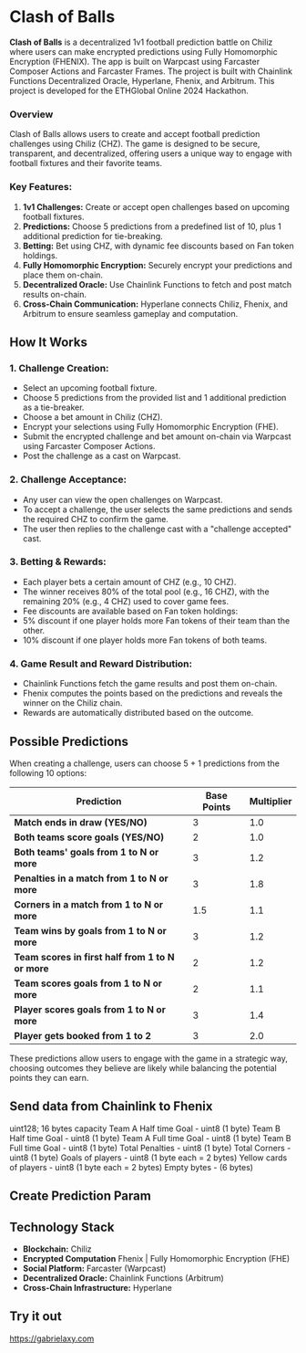 # Clash of Balls

**Clash of Balls** is a decentralized 1v1 football prediction battle on Chiliz where users can make encrypted predictions using Fully Homomorphic Encryption (FHENIX). The app is built on Warpcast using Farcaster Composer Actions and Farcaster Frames. The project is built with Chainlink Functions Decentralized Oracle, Hyperlane, Fhenix, and Arbitrum. This project is developed for the ETHGlobal Online 2024 Hackathon.

### Overview

Clash of Balls allows users to create and accept football prediction challenges using Chiliz (CHZ). The game is designed to be secure, transparent, and decentralized, offering users a unique way to engage with football fixtures and their favorite teams.

### Key Features:

1. **1v1 Challenges:** Create or accept open challenges based on upcoming football fixtures.
2. **Predictions:** Choose 5 predictions from a predefined list of 10, plus 1 additional prediction for tie-breaking.
3. **Betting:** Bet using CHZ, with dynamic fee discounts based on Fan token holdings.
4. **Fully Homomorphic Encryption:** Securely encrypt your predictions and place them on-chain.
5. **Decentralized Oracle:** Use Chainlink Functions to fetch and post match results on-chain.
6. **Cross-Chain Communication:** Hyperlane connects Chiliz, Fhenix, and Arbitrum to ensure seamless gameplay and computation.

## How It Works

### 1. Challenge Creation:

- Select an upcoming football fixture.
- Choose 5 predictions from the provided list and 1 additional prediction as a tie-breaker.
- Choose a bet amount in Chiliz (CHZ).
- Encrypt your selections using Fully Homomorphic Encryption (FHE).
- Submit the encrypted challenge and bet amount on-chain via Warpcast using Farcaster Composer Actions.
- Post the challenge as a cast on Warpcast.

### 2. Challenge Acceptance:

- Any user can view the open challenges on Warpcast.
- To accept a challenge, the user selects the same predictions and sends the required CHZ to confirm the game.
- The user then replies to the challenge cast with a "challenge accepted" cast.

### 3. Betting & Rewards:

- Each player bets a certain amount of CHZ (e.g., 10 CHZ).
- The winner receives 80% of the total pool (e.g., 16 CHZ), with the remaining 20% (e.g., 4 CHZ) used to cover game fees.
- Fee discounts are available based on Fan token holdings:
- 5% discount if one player holds more Fan tokens of their team than the other.
- 10% discount if one player holds more Fan tokens of both teams.

### 4. Game Result and Reward Distribution:

- Chainlink Functions fetch the game results and post them on-chain.
- Fhenix computes the points based on the predictions and reveals the winner on the Chiliz chain.
- Rewards are automatically distributed based on the outcome.

## Possible Predictions

When creating a challenge, users can choose 5 + 1 predictions from the following 10 options:

| **Prediction**                                    | **Base Points** | **Multiplier** |
| ------------------------------------------------- | --------------- | -------------- |
| **Match ends in draw (YES/NO)**                   | 3               | 1.0            |
| **Both teams score goals (YES/NO)**               | 2               | 1.0            |
| **Both teams' goals from 1 to N or more**         | 3               | 1.2            |
| **Penalties in a match from 1 to N or more**      | 3               | 1.8            |
| **Corners in a match from 1 to N or more**        | 1.5             | 1.1            |
| **Team wins by goals from 1 to N or more**        | 3               | 1.2            |
| **Team scores in first half from 1 to N or more** | 2               | 1.2            |
| **Team scores goals from 1 to N or more**         | 2               | 1.1            |
| **Player scores goals from 1 to N or more**       | 3               | 1.4            |
| **Player gets booked from 1 to 2**                | 3               | 2.0            |

These predictions allow users to engage with the game in a strategic way, choosing outcomes they believe are likely while balancing the potential points they can earn.

## Send data from Chainlink to Fhenix

uint128; 16 bytes capacity
Team A Half time Goal - uint8 (1 byte)
Team B Half time Goal - uint8 (1 byte)
Team A Full time Goal - uint8 (1 byte)
Team B Full time Goal - uint8 (1 byte)
Total Penalties - uint8 (1 byte)
Total Corners - uint8 (1 byte)
Goals of players - uint8 (1 byte each = 2 bytes)
Yellow cards of players - uint8 (1 byte each = 2 bytes)
Empty bytes - (6 bytes)

## Create Prediction Param

## Technology Stack

- **Blockchain:** Chiliz
- **Encrypted Computation** Fhenix | Fully Homomorphic Encryption (FHE)
- **Social Platform:** Farcaster (Warpcast)
- **Decentralized Oracle:** Chainlink Functions (Arbitrum)
- **Cross-Chain Infrastructure:** Hyperlane

## Try it out

https://gabrielaxy.com
